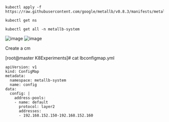 ```
kubectl apply -f https://raw.githubusercontent.com/google/metallb/v0.8.3/manifests/metallb.yaml

```
```
kubectl get ns
```
```
kubectl get all -n metallb-system
```
![image](https://user-images.githubusercontent.com/45539698/73608480-6f95b480-45e9-11ea-8116-5225a32b9c86.png)
![image](https://user-images.githubusercontent.com/45539698/73608507-ed59c000-45e9-11ea-8210-66596cfd285c.png)

Create a cm

[root@master K8Experiments]# cat lbconfigmap.yml 

```
apiVersion: v1
kind: ConfigMap
metadata:
  namespace: metallb-system
  name: config
data:
  config: |
    address-pools:
    - name: default
      protocol: layer2
      addresses:
      - 192.168.152.150-192.168.152.160
```
